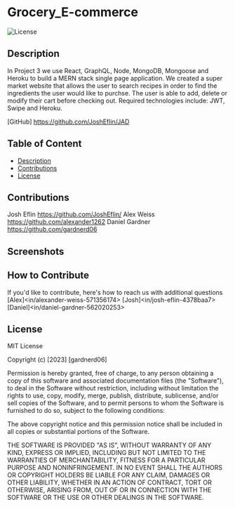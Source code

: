 # Grocery_E-commerce

 ![License](https://img.shields.io/badge/License-MIT-orange)

## Description

In Project 3 we use React, GraphQL, Node, MongoDB, Mongoose and Heroku to build a MERN stack single page application. We created a super market website that allows the user to search recipes in order to find the ingredients the user would like to purchse. The user is able to add, delete or modify their cart before checking out. Required technologies include: JWT, Swipe and Heroku.

[GitHub]  <https://github.com/JoshEflin/JAD>

## Table of Content

- [Description](#description)
- [Contributions](#contributions)
- [License](#license)

## Contributions

Josh Eflin <https://github.com/JoshEflin/>
Alex Weiss <https://github.com/alexander1262>
Daniel Gardner <https://github.com/gardnerd06>

## Screenshots

## How to Contribute

If you'd like to contribute, here's how to reach us with additional questions 
[Alex]<in/alexander-weiss-571356174>
[Josh]<in/josh-eflin-4378baa7>
[Daniel]<in/daniel-gardner-562020253>

## License

MIT License

Copyright (c) [2023] [gardnerd06]

Permission is hereby granted, free of charge, to any person obtaining a copy of this software and associated documentation files (the "Software"), to deal in the Software without restriction, including without limitation the rights to use, copy, modify, merge, publish, distribute, sublicense, and/or sell copies of the Software, and to permit persons to whom the Software is furnished to do so, subject to the following conditions:

The above copyright notice and this permission notice shall be included in all copies or substantial portions of the Software.

THE SOFTWARE IS PROVIDED "AS IS", WITHOUT WARRANTY OF ANY KIND, EXPRESS OR IMPLIED, INCLUDING BUT NOT LIMITED TO THE WARRANTIES OF MERCHANTABILITY, FITNESS FOR A PARTICULAR PURPOSE AND NONINFRINGEMENT. IN NO EVENT SHALL THE AUTHORS OR COPYRIGHT HOLDERS BE LIABLE FOR ANY CLAIM, DAMAGES OR OTHER LIABILITY, WHETHER IN AN ACTION OF CONTRACT, TORT OR OTHERWISE, ARISING FROM, OUT OF OR IN CONNECTION WITH THE SOFTWARE OR THE USE OR OTHER DEALINGS IN THE SOFTWARE.
